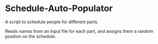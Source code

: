 # Schedule-Auto-Populator

A script to schedule people for different parts.

Reads names from an input file for each part, and assigns them a random position on the schedule.
